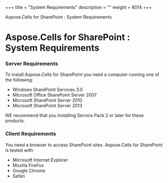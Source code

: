 +++
title = "System Requirements" 
description = "" 
weight = 8014 
+++

Aspose.Cells for SharePoint : System Requirements  

# Aspose.Cells for SharePoint : System Requirements


### Server Requirements

To install Aspose.Cells for SharePoint you need a computer running one of the following:

*   Windows SharePoint Services 3.0
*   Microsoft Office SharePoint Server 2007
*   Microsoft SharePoint Server 2010
*   Microsoft SharePoint Server 2013

WE recommend that you installing Service Pack 2 or later for these products.

### Client Requirements

You need a browser to access SharePoint sites. Aspose.Cells for SharePoint is tested with:

*   Microsoft Internet Explorer
*   Mozilla FireFox
*   Google Chrome
*   Safari

